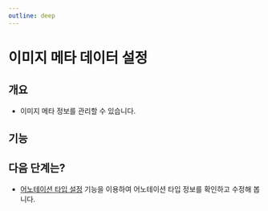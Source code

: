 ```yaml
---
outline: deep
---
```


# 이미지 메타 데이터 설정

## 개요
- 이미지 메타 정보를 관리할 수 있습니다.

## 기능


## 다음 단계는?
- [어노테이션 타입 설정](./annotation-type) 기능을 이용하여 어노테이션 타입 정보를 확인하고 수정해 봅니다.

